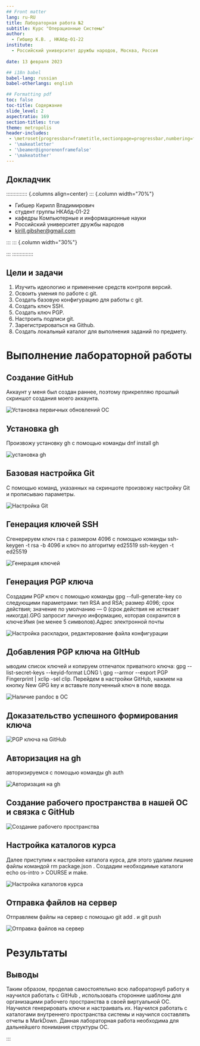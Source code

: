 ```yaml
---
## Front matter
lang: ru-RU
title: Лабораторная работа №2
subtitle: Курс "Операционные Системы"
author:
  - Гибшер К.В. , НКАбд-01-22
institute:
  - Российский университет дружбы народов, Москва, Россия
  
date: 13 февраля 2023

## i18n babel
babel-lang: russian
babel-otherlangs: english

## Formatting pdf
toc: false
toc-title: Содержание
slide_level: 2
aspectratio: 169
section-titles: true
theme: metropolis
header-includes:
 - \metroset{progressbar=frametitle,sectionpage=progressbar,numbering=fraction}
 - '\makeatletter'
 - '\beamer@ignorenonframefalse'
 - '\makeatother'
---
```



## Докладчик

:::::::::::::: {.columns align=center}
::: {.column width="70%"}

  * Гибшер Кирилл Владимирович
  * студент группы НКАбд-01-22
  *  кафедры Компьютерные и информационные науки 
  * Российский университет дружбы народов
  * [kirill.gibsher@gmail.com](mailto:kirill.gibsher@gmail.com)
  

:::
::: {.column width="30%"}


:::
::::::::::::::


## Цели и задачи
1. Изучить идеологию и применение средств контроля версий.
2. Освоить умения по работе с git.
3. Создать базовую конфигурацию для работы с git.
4. Создать ключ SSH.
5. Создать ключ PGP.
6. Настроить подписи git.
7. Зарегистрироваться на Github.
8. Создать локальный каталог для выполнения заданий по предмету.



# Выполнение лабораторной работы 

## Создание GitHub

Аккаунт у меня был создан раннее, поэтому прикрепляю прошлый скриншот создания моего аккаунта.

![Установка первичных обновлений ОС](image/1.jpg)

## Установка gh

Произвожу установку gh с помощью команды dnf install gh

![установка gh](image/2.jpg)

## Базовая настройка Git

С помощью команд, указанных на скриншоте произвожу настройку Git и прописываю параметры.

![Настройка Git](image/3.jpg)

## Генерация ключей SSH

Сгенерируем ключ rsa с размером  4096 с помощью команды ssh-keygen -t rsa -b 4096 и ключ  по алгоритму ed25519 ssh-keygen -t ed25519

![Генерация ключей](image/4.jpg)

## Генерация PGP ключа 

Cоздадим PGP ключ с помощью команды gpg --full-generate-key со следующими параметрами: тип RSA and RSA; размер 4096; срок действия; значение по умолчанию — 0 (срок действия не истекает никогда).GPG запросит личную информацию, которая сохранится в ключе:Имя (не менее 5 символов).Адрес электронной почты

![Настройка раскладки, редактирование файла конфигурации](image/5.jpg)

## Добавления PGP ключа на GItHub 

ыводим список ключей и копируем отпечаток приватного ключа: gpg --list-secret-keys --keyid-format LONG \ gpg --armor --export PGP Fingerprint | xclip -sel clip. Перейдем в настройки GitHub, нажмем на кнопку New GPG key и вставьте полученный ключ в поле ввода.

![Наличие pandoc в ОС](image/6.jpg)

## Доказательство успешного формирования ключа


![PGP ключа на GitHub](image/7.jpg)

## Авторизация на gh

авторизируемся с помощью команды gh auth

![Авторизация на gh](image/8.jpg)

## Создание рабочего пространства в нашей ОС и связка с GitHub

![Создание рабочего пространства](image/9.jpg)

## Настройка каталогов курса 

Далее приступим к настройке каталога курса, для этого удалим лишние файлы командой rm package.json . Создадим необходимые каталоги echo os-intro > COURSE и make. 

![Настройка каталогов курса](image/10.jpg)

## Отправка файлов на сервер 

Отправляем файлы на сервер с помощью git add . и git push 

![Отправка файлов на сервер](image/11.jpg)



# Результаты

## Выводы

Таким образом, проделав самостоятельно всю лабораторнуб работу я научился работать с GitHub , использовать сторонние шаблоны для организацими рабочего пространства в своей виртуальной ОС. Научился генерировать ключи и настраивать их. Научился работать с каталогами внутреннего пространства системы и научился составлять отчеты в MarkDown. Данная лабораторная работа необходима для дальнейшего понимания структуры OC. 





:::


